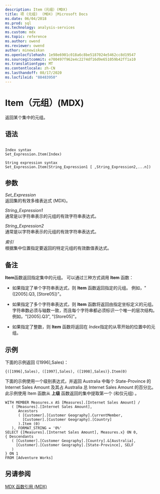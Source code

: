 ```yaml
---
description: Item（元组）(MDX)
title: 项 (元组)  (MDX) |Microsoft Docs
ms.date: 06/04/2018
ms.prod: sql
ms.technology: analysis-services
ms.custom: mdx
ms.topic: reference
ms.author: owend
ms.reviewer: owend
author: minewiskan
ms.openlocfilehash: 1e98e6901c018a6c8be5187024e5462cc8d19547
ms.sourcegitcommit: e700497f962e4c2274df16d9e651059b42ff1a10
ms.translationtype: MT
ms.contentlocale: zh-CN
ms.lasthandoff: 08/17/2020
ms.locfileid: "88483950"
---
```

# <a name="item-tuple-mdx"></a>Item（元组）(MDX)


  返回某个集中的元组。  
  
## <a name="syntax"></a>语法  
  
```  
  
Index syntax  
Set_Expression.Item(Index)  
  
String expression syntax  
Set_Expression.Item(String_Expression1 [ ,String_Expression2,...n])  
```  
  
## <a name="arguments"></a>参数  
 *Set_Expression*  
 返回集的有效多维表达式 (MDX)。  
  
 *String_Expression1*  
 通常是以字符串表示的元组的有效字符串表达式。  
  
 *String_Expression2*  
 通常是以字符串表示的元组的有效字符串表达式。  
  
 *索引*  
 根据集中位置指定要返回的特定元组的有效数值表达式。  
  
## <a name="remarks"></a>备注  
 **Item**函数返回指定集中的元组。 可以通过三种方式调用 **Item** 函数：  
  
-   如果指定了单个字符串表达式，则 **Item** 函数返回指定的元组。 例如，"([2005].Q3, [Store05])"。  
  
-   如果指定了多个字符串表达式，则 **Item** 函数将返回由指定坐标定义的元组。 字符串数必须与轴数一致，而且每个字符串都必须标识一个唯一的层次结构。 例如，"[2005].Q3", "[Store05]"。  
  
-   如果指定了整数，则 **Item** 函数将返回在 *Index*指定的从零开始的位置中的元组。  
  
## <a name="examples"></a>示例  
 下面的示例返回 ([1996],Sales)：  
  
 `{([1996],Sales), ([1997],Sales), ([1998],Sales)}.Item(0)`  
  
 下面的示例使用一个级别表达式，并返回 Australia 中每个 State-Province 的 Internet Sales Amount 及其占 Australia 总 Internet Sales Amount 的百分比。 此示例使用 Item 函数从 **上级** 函数返回的集中提取第一个 (和仅元组) 。  
  
```  
WITH MEMBER Measures.x AS [Measures].[Internet Sales Amount] /   
   ( [Measures].[Internet Sales Amount],    
      Ancestors   
      ( [Customer].[Customer Geography].CurrentMember,  
        [Customer].[Customer Geography].[Country]  
      ).Item (0)  
   ), FORMAT_STRING = '0%'  
SELECT {[Measures].[Internet Sales Amount], Measures.x} ON 0,  
{ Descendants   
   ( [Customer].[Customer Geography].[Country].&[Australia],  
     [Customer].[Customer Geography].[State-Province], SELF   
   )   
} ON 1  
FROM [Adventure Works]  
```  
  
## <a name="see-also"></a>另请参阅  
 [MDX 函数引用 (MDX)](../mdx/mdx-function-reference-mdx.md)  
  
  
